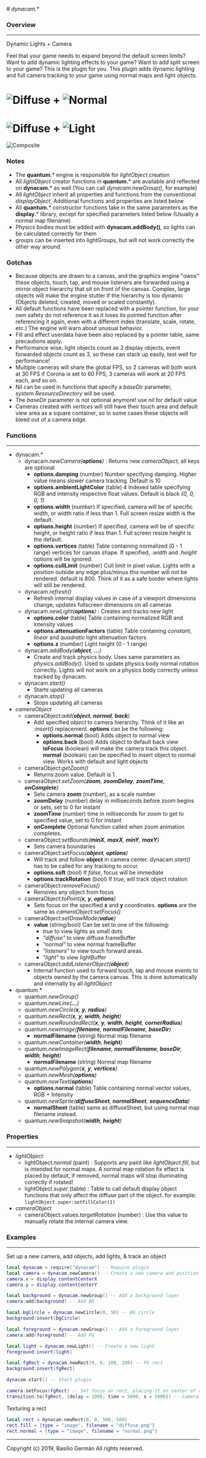 *# dynacam.**
### Overview
---

Dynamic Lights + Camera

Feel that your game needs to expand beyond the default screen limits? Want to add dynamic lighting effects to your game? Want to add split screen to your game? This is the plugin for you.
This plugin adds dynamic lighting and full camera tracking to your game using normal maps and light objects.

![Diffuse](images/demo_diffuse.png)
+
![Normal](images/demo_normal.png)
=
![Diffuse](images/demo_diffuse.png)
+
![Light](images/demo_light.png)
=
![Composite](images/demo_composite.png)

### Notes

- The **quantum.*** engine is responsible for *lightObject* creation
- All *lightObject* creator functions in **quantum.*** are available and reflected on **dynacam.*** as well (You can call *dynacam.newGroup()*, for example)
- All *lightObject* inherit all properties and functions from the conventional *displayObject*, Additional functions and properties are listed below
- All **quantum.*** constructor functions take in the same parameters as the **display.*** library, except for specified parameters listed below (Usually a normal map filename)
- Physics bodies must be added with **dynacam.addBody()**, so lights can be calculated correctly for them
- groups can be inserted into lightGroups, but will not work correctly the other way around.

### Gotchas
- Because objects are drawn to a canvas, and the graphics engine "owns" these objects, touch, tap, and mouse listeners are forwarded using a mirror object hierarchy that sit on front of the canvas. Complex, large objects will make the engine stutter if the hierarchy is too dynamic (Objects deleted, created, moved or scaled constantly).
- All default functions have been replaced with a pointer function, for your own safety do not reference it as it loses its pointed function after referencing it again, even with a different index (translate, scale, rotate, etc.) The engine will warn about unusual behavior.
- Fill and effect userdata have been also replaced by a pointer table, same precautions apply.
- Performance wise, light objects count as 2 display objects, event forwarded objects count as 3, so these can stack up easily, test well for performance!
- Multiple cameras will share the global FPS, so 2 cameras will both work at 30 FPS if Corona is set to 60 FPS, 3 cameras will work at 20 FPS each, and so on. 
- Nil can be used in functions that specify a *baseDir* parameter, *system.ResourceDirectory* will be used.
- The *baseDir* parameter is not optional anymore! use *nil* for default value
- Cameras created with *vertices* will still have their touch area and default view area as a square container, so in some cases these objects will bleed out of a camera edge.

### Functions
---

- dynacam.*
	- dynacam.*newCamera(**options**)* : Returns new *cameraObject*, all keys are optional
		- **options.damping** (number) Number specifying damping. Higher value means slower camera tracking. Default is 10
		- **options.ambientLightColor** (table) 4 Indexed table specifying RGB and intensity respective float values. Default is black *{0, 0, 0, 1}*
		- **options.width** (number) If specified, camera will be of specific width, or width ratio if less than 1. Full screen resize width is the default.
		- **options.height** (number) If specified, camera will be of specific height, or height ratio if less than 1. Full screen resize height is the default.
		- **options.vertices** (table) Table containing normalized (0 - 1 range) vertices for canvas shape. If specified, *.width* and *.height* options will be ignored.
		- **options.cullLimit** (number) Cull limit in pixel value. Lights with a position outside any edge plus/minus this number will not be rendered. default is 800. Think of it as a safe border where lights will still be rendered.
	- dynacam.*refresh()*
		- Refresh internal display values in case of a viewport dimensions change, updates fullscreen dimensions on all cameras
	- dynacam.*newLight(**options**)* : Creates and tracks new light
        - **options.color** (table) Table containing normalized RGB and intensity values
		- **options.attenuationFactors** (table) Table containing *constant*, *linear* and *quadratic* light attenuation factors
		- **options.z** (number) Light height (0 - 1 range)
	- dynacam.*addBody(**object**, **...**)*
        - Create and track physics body. Uses same parameters as *physics.addBody()*. Used to update physics body normal rotation correctly. Lights will not work on a physics body correctly unless tracked by dynacam.
	- dynacam.*start()*
        - Starts updating all cameras
    - dynacam.*stop()*
        - Stops updating all cameras
- *cameraObject*
    - cameraObject:*add(**object**, **normal**, **back**)*
        - Add specified *object* to camera hierarchy. Think of it like an *:insert()* replacement. **options** can be the following:
            - **options.normal** (bool) Adds object to normal view
            - **options.back** (bool) Adds object to default back view
	**isFocus** (boolean) will make the camera track this object. **normal** (boolean) can be specified to insert object to normal view. Works with default and light objects
    - cameraObject:*getZoom()*
        - Returns zoom value. Default is 1
    - cameraObject:*setZoom(**zoom**, **zoomDelay**, **zoomTime**, **onComplete**)*
        - Sets camera **zoom** (number), as a scale number
        - **zoomDelay** (number) delay in milliseconds before zoom begins or sets, set to 0 for instant
        - **zoomTime** (number) time in milliseconds for zoom to get to specified value, set to 0 for instant
        - **onComplete** Optional function called when zoom animation completes.
    - cameraObject:*setBounds(**minX**, **maxX**, **minY**, **maxY**)*
        - Sets camera boundaries
    - cameraObject:*setFocus(**object**, **options**)*
        - Will track and follow **object** in camera center. dynacam.*start()* has to be called for any tracking to occur.
        - **options.soft** (bool) If *false*, focus will be immediate
        - **options.trackRotation** (bool) If *true*, will track object rotation
    - cameraObject:*removeFocus()*
        - Removes any object from focus
    - cameraObject:*toPoint(**x**, **y**, **options**)*
        - Sets focus on the specified **x** and **y** coordinates. **options** are the same as *cameraObject:setFocus()*
    - cameraObject:*setDrawMode(**value**)*
        - **value** (string/bool) Can be set to one of the following:
            - *true* to view lights as small dots
            - *"diffuse"* to view diffuse frameBuffer
            - *"normal"* to view normal frameBuffer
            - *"listeners"* to view touch forward areas.
            - *"light"* to view lightBuffer
    - cameraObject:*addListenerObject(**object**)*
        - Internal function used to forward touch, tap and mouse events to objects owned by the camera canvas. This is done automatically and internally by all *lightObject*
- quantum.*
	- quantum.*newGroup()*
	- quantum.*newLine(**...**)*
	- quantum.*newCircle(**x**, **y**, **radius**)*
	- quantum.*newRect(**x**, **y**, **width**, **height**)*
	- quantum.*newRoundedRect(**x**, **y**, **width**, **height**, **cornerRadius**)*
	- quantum.*newImage(**filename**, **normalFilename**, **baseDir**)*
		- **normalFilename** (string) Normal map filename
	- quantum.*newContainer(**width**, **height**)*
	- quantum.*newImageRect(**filename**, **normalFilename**, **baseDir**, **width**, **height**)*
		- **normalFilename** (string) Normal map filename
	- quantum.*newPolygon(**x**, **y**, **vertices**)*
	- quantum.*newMesh(**options**)*
	- quantum.*newText(**options**)*
		- **options.normal** (table) Table containing normal vector values, RGB + Intensity
	- quantum.*newSprite(**diffuseSheet**, **normalSheet**, **sequenceData**)*
		- **normalSheet** (table) same as diffuseSheet, but using normal map filename instead.
	- quantum.*newSnapshot(**width**, **height**)*

### Properties
---

- *lightObject*
    - lightObject.*normal* (paint) : Supports any paint like *lightObject.fill*, but is intended for normal maps. A normal map rotation fix effect is placed by default, if removed, normal maps will stop illuminating correctly if rotated!
	- lightObject.*super* (table) : Table to call default display object functions that only affect the diffuse part of the object. for example: `lightObject.super:setFillColor(1)`
- *cameraObject*
    - cameraObject.values.*targetRotation* (number) : Use this value to manually rotate the internal camera view.

### Examples
---
Set up a new camera, add objects, add lights, & track an object
````lua
local dynacam = require("dynacam") -- Require plugin
local camera = dynacam.newCamera() -- Create a new camera and position it
camera.x = display.contentCenterX
camera.y = display.contentCenterY

local background = dynacam.newGroup() -- Add a background layer
camera:add(background) -- Add BG

local bgCircle = dynacam.newCircle(0, 50) -- BG circle
background:insert(bgCircle)

local foreground = dynacam.newGroup() -- Add a foreground layer
camera:add(foreground) -- Add FG

local light = dynacam.newLight() -- Create a new light
foreground:insert(light)

local fgRect = dynacam.newRect(0, 0, 100, 100) -- FG rect
background:insert(fgRect)

dynacam.start() -- Start plugin

camera:setFocus(fgRect) -- Set focus on rect, placing it on center of camera.
transition.to(fgRect, {delay = 1000, time = 5000, x = 5000}) -- Camera should follow rect, leaving circle behind
````
Texturing a rect
````lua
local rect = dynacam.newRect(0, 0, 500, 500)
rect.fill = {type = "image", filename = "diffuse.png"}
rect.normal = {type = "image", filename = "normal.png"}
````



---
Copyright (c) 2019, Basilio Germán
All rights reserved.